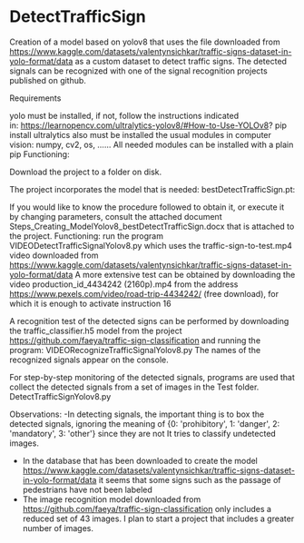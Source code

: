 # DetectTrafficSign
Creation of a model based on yolov8 that uses the file downloaded from https://www.kaggle.com/datasets/valentynsichkar/traffic-signs-dataset-in-yolo-format/data as a custom dataset to detect traffic signs.
The detected signals can be recognized with one of the signal recognition projects published on github.

Requirements

yolo must be installed, if not, follow the instructions indicated in: https://learnopencv.com/ultralytics-yolov8/#How-to-Use-YOLOv8?
pip install ultralytics
also must be installed the usual modules in computer vision: numpy, cv2, os, …...
All needed modules can be installed with a plain pip
Functioning:


Download the project to a folder on disk.

The project incorporates the model that is needed: bestDetectTrafficSign.pt:

If you would like to know the procedure followed to obtain it, or execute it by changing parameters, consult the attached document Steps_Creating_ModelYolov8_bestDetectTrafficSign.docx that is attached to the project.
Functioning:
run the program
VIDEODetectTrafficSignalYolov8.py
which uses the traffic-sign-to-test.mp4 video downloaded from https://www.kaggle.com/datasets/valentynsichkar/traffic-signs-dataset-in-yolo-format/data
A more extensive test can be obtained by downloading the video production_id_4434242 (2160p).mp4 from the address https://www.pexels.com/video/road-trip-4434242/ (free download), for which it is enough to activate instruction 16

A recognition test of the detected signs can be performed by downloading the traffic_classifier.h5 model from the project https://github.com/faeya/traffic-sign-classification and running the program:
VIDEORecognizeTrafficSignalYolov8.py
The names of the recognized signals appear on the console.

For step-by-step monitoring of the detected signals, programs are used that collect the detected signals from a set of images in the Test folder.
DetectTrafficSignYolov8.py

Observations:
-In detecting signals, the important thing is to box the detected signals, ignoring the meaning of {0: 'prohibitory', 1: 'danger', 2: 'mandatory', 3: 'other'} since they are not It tries to classify undetected images.
- In the database that has been downloaded to create the model https://www.kaggle.com/datasets/valentynsichkar/traffic-signs-dataset-in-yolo-format/data it seems that some signs such as the passage of pedestrians have not been labeled
- The image recognition model downloaded from https://github.com/faeya/traffic-sign-classification only includes a reduced set of 43 images. I plan to start a project that includes a greater number of images.
